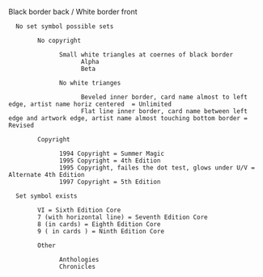 

Black border back / White border front

      No set symbol possible sets

            No copyright

                  Small white triangles at coernes of black border
                        Alpha
                        Beta
                        
                  No white trianges
                  
                        Beveled inner border, card name almost to left edge, artist name horiz centered  = Unlimited 
                        Flat line inner border, card name between left edge and artwork edge, artist name almost touching bottom border = Revised

            Copyright
            
                  1994 Copyright = Summer Magic
                  1995 Copyright = 4th Edition 
                  1995 Copyright, failes the dot test, glows under U/V = Alternate 4th Edition 
                  1997 Copyright = 5th Edition

      Set symbol exists

            VI = Sixth Edition Core
            7 (with horizontal line) = Seventh Edition Core
            8 (in cards) = Eighth Edition Core
            9 ( in cards ) = Ninth Edition Core

            Other 

                  Anthologies
                  Chronicles


